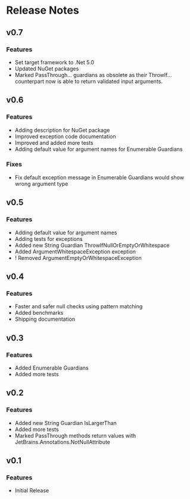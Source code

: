 # Release Notes

## v0.7

### Features

* Set target framework to .Net 5.0
* Updated NuGet packages
* Marked PassThrough... guardians as obsolete as their ThrowIf... counterpart now is able to return validated input arguments.

## v0.6

### Features

* Adding description for NuGet package
* Improved exception code documentation
* Improved and added more tests
* Adding default value for argument names for Enumerable Guardians

### Fixes

* Fix default exception message in Enumerable Guardians would show wrong argument type

## v0.5

### Features

* Adding default value for argument names
* Adding tests for exceptions
* Added new String Guardian ThrowIfNullOrEmptyOrWhitespace
* Added ArgumentWhitespaceException exception
* ! Removed ArgumentEmptyOrWhitespaceException

## v0.4

### Features

* Faster and safer null checks using pattern matching
* Added benchmarks
* Shipping documentation

## v0.3

### Features

* Added Enumerable Guardians
* Added more tests

## v0.2

### Features

* Added new String Guardian IsLargerThan
* Added more tests
* Marked PassThrough methods return values with JetBrains.Annotations.NotNullAttribute

## v0.1

### Features

* Initial Release
